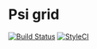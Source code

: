 Psi grid
==================

[![Build Status](https://travis-ci.org/psiphp/grid.svg?branch=master)](https://travis-ci.org/psiphp/grid)
[![StyleCI](https://styleci.io/repos/<repo-id>/shield)](https://styleci.io/repos/<repo-id>)
